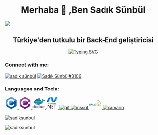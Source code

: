  <h1 align="center">Merhaba 👋 ,Ben Sadık Sünbül</h1>
        <img  src="https://user-images.githubusercontent.com/73097560/115834477-dbab4500-a447-11eb-908a-139a6edaec5c.gif"/>
    <h2 align="center">Türkiye'den tutkulu bir Back-End geliştiricisi</h2>
    <p align="center">
    <a href="https://git.io/typing-svg"><img src="https://readme-typing-svg.demolab.com?font=Poppins&duration=700&pause=100&color=FF20F3&center=do%C4%9Fru&vCenter=do%C4%9Fru&multiline=true&repeat=do%C4%9Fru&width=800&height=180&lines=Merhaba%2C+Ben+Sad%C4%B1k+S%C3%BCnb%C3%BCl!+Yaz%C4%B1l%C4%B1m+geli%C5%9Ftirme+konusunda+tutkulu+biriyim.+;%C3%87al%C4%B1%C5%9Fmalar%C4%B1m%C4%B1n+%C3%A7o%C4%9Funu+C%23%2C+.NET+Core%2C+Entity+Framework+Core+ve+T-SQL+gibi+;teknolojilerle+ger%C3%A7ekle%C5%9Ftiriyorum.+Mobil+uygulama+geli%C5%9Ftirme+konusunda+da;hesab%C4%B1mda%2C+a%C3%A7%C4%B1k+kaynak+kodlu+projelerimi+ve+%C3%B6rnek+%C3%A7al%C4%B1%C5%9Fmalar%C4%B1m%C4%B1+payla%C5%9F%C4%B1yorum.+;Ayr%C4%B1ca+burada+bulunan+projelerimde+kullan%C4%B1lan+teknolojiler+ve+kodlama+teknikleri;hakk%C4%B1nda+payla%C5%9F%C4%B1mlarda+bulunuyorum.+E%C4%9Fer+benimle+bir+proje+geli%C5%9Ftirmek+veya;i%C5%9Fbirli%C4%9Fi+yapmak+isterseniz%2C+l%C3%BCtfen+benimle+ileti%C5%9Fime+ge%C3%A7mekten+%C3%A7ekinmeyin" alt="Typing SVG" /></a>
    </p>
  
<h3 align="left">Connect with me:</h3>
<p align="left">
    <a href="https://linkedin.com/in/sadık sünbül" target="blank"><img align="center" src="https://raw.githubusercontent.com/rahuldkjain/github-profile-readme-generator/master/src/images/icons/Social/linked-in-alt.svg" alt="sadık sünbül" height="30" width="40" /></a>
    <a href="https://discord.gg/Sadık Sünbül#3106" target="blank"><img align="center" src="https://raw.githubusercontent.com/rahuldkjain/github-profile-readme-generator/master/src/images/icons/Social/discord.svg" alt="Sadık Sünbül#3106" height="30" width="40" /></a>
</p>

<h3 align="left">Languages and Tools:</h3>
<p align="left"> 
    <a href="https://www.cprogramming.com/" target="_blank" rel="noreferrer"> <img src="https://raw.githubusercontent.com/devicons/devicon/master/icons/c/c-original.svg" alt="c" width="40" height="40"/> </a> <a href="https://www.w3schools.com/cs/" target="_blank" rel="noreferrer"> <img src="https://raw.githubusercontent.com/devicons/devicon/master/icons/csharp/csharp-original.svg" alt="csharp" width="40" height="40"/> </a> <a href="https://www.docker.com/" target="_blank" rel="noreferrer"> <img src="https://raw.githubusercontent.com/devicons/devicon/master/icons/docker/docker-original-wordmark.svg" alt="docker" width="40" height="40"/> </a> <a href="https://dotnet.microsoft.com/" target="_blank" rel="noreferrer"> <img src="https://raw.githubusercontent.com/devicons/devicon/master/icons/dot-net/dot-net-original-wordmark.svg" alt="dotnet" width="40" height="40"/> </a> <a href="https://git-scm.com/" target="_blank" rel="noreferrer"> <img src="https://www.vectorlogo.zone/logos/git-scm/git-scm-icon.svg" alt="git" width="40" height="40"/> </a> <a href="https://www.microsoft.com/en-us/sql-server" target="_blank" rel="noreferrer"> <img src="https://www.svgrepo.com/show/303229/microsoft-sql-server-logo.svg" alt="mssql" width="40" height="40"/> </a> <a href="https://www.mysql.com/" target="_blank" rel="noreferrer"> <img src="https://raw.githubusercontent.com/devicons/devicon/master/icons/mysql/mysql-original-wordmark.svg" alt="mysql" width="40" height="40"/> </a> <a href="https://dotnet.microsoft.com/apps/xamarin" target="_blank" rel="noreferrer"> <img src="https://raw.githubusercontent.com/detain/svg-logos/780f25886640cef088af994181646db2f6b1a3f8/svg/xamarin.svg" alt="xamarin" width="40" height="40"/> </a> </p>
</p>
<p> 
    <img align="center" src="https://github-readme-stats.vercel.app/api?username=cooxecx&show_icons=true&locale=en&theme=radical" alt="sadiksunbul" />
 </p>
<p>
    <img align="left" src="https://github-readme-stats.vercel.app/api/top-langs?username=sadiksunbul&show_icons=true&locale=en&layout=compact&theme=radical" alt="sadiksunbul" />
</p>
